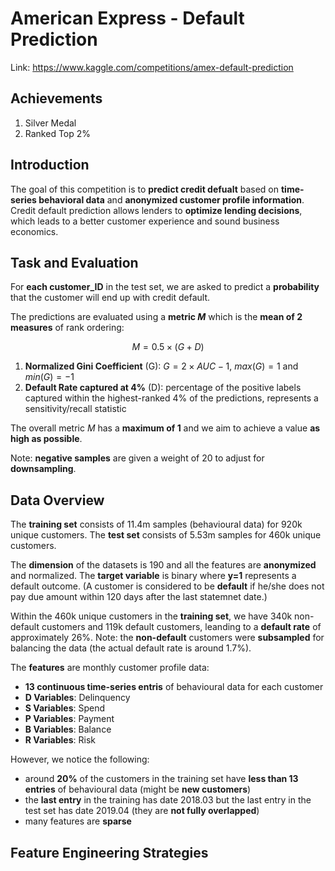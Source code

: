 # American Express - Default Prediction

Link: https://www.kaggle.com/competitions/amex-default-prediction


## Achievements

1. Silver Medal
2. Ranked Top 2%


## Introduction

The goal of this competition is to **predict credit defualt** based on **time-series behavioral data** and **anonymized customer profile information**. Credit default prediction allows lenders to **optimize lending decisions**, which leads to a better customer experience and sound business economics. 


## Task and Evaluation

For **each customer_ID** in the test set, we are asked to predict a **probability** that the customer will end up with credit default.

The predictions are evaluated using a **metric $M$** which is the **mean of 2 measures** of rank ordering:

$$M = 0.5×(G+D)$$

1. **Normalized Gini Coefficient** (G):  $G = 2 × AUC - 1$, $max(G)=1$ and $min(G)=-1$
2. **Default Rate captured at 4%** (D): percentage of the positive labels captured within the highest-ranked 4% of the predictions, represents a sensitivity/recall statistic

The overall metric $M$ has a **maximum of 1** and we aim to achieve a value **as high as possible**.

Note: **negative samples** are given a weight of 20 to adjust for **downsampling**.


## Data Overview

The **training set** consists of 11.4m samples (behavioural data) for 920k unique customers. The **test set** consists of 5.53m samples for 460k unique customers. 

The **dimension** of the datasets is 190 and all the features are **anonymized** and normalized. The **target variable** is binary where **y=1** represents a default outcome. (A customer is considered to be **default** if he/she does not pay due amount within 120 days after the last statemnet date.)

Within the 460k unique customers in the **training set**, we have 340k non-default customers and 119k default customers, leanding to a **default rate** of approximately 26%. Note: the **non-default** customers were **subsampled** for balancing the data (the actual default rate is around 1.7%).

The **features** are monthly customer profile data:

- **13 continuous time-series entris** of behavioural data for each customer
- **D Variables**: Delinquency 
- **S Variables**: Spend
- **P Variables**: Payment 
- **B Variables**: Balance
- **R Variables**: Risk 

However, we notice the following:

- around **20%** of the customers in the training set have **less than 13 entries** of behavioural data (might be **new customers**)
- the **last entry** in the training has date 2018.03 but the last entry in the test set has date 2019.04 (they are **not fully overlapped**)
- many features are **sparse**


## Feature Engineering Strategies

